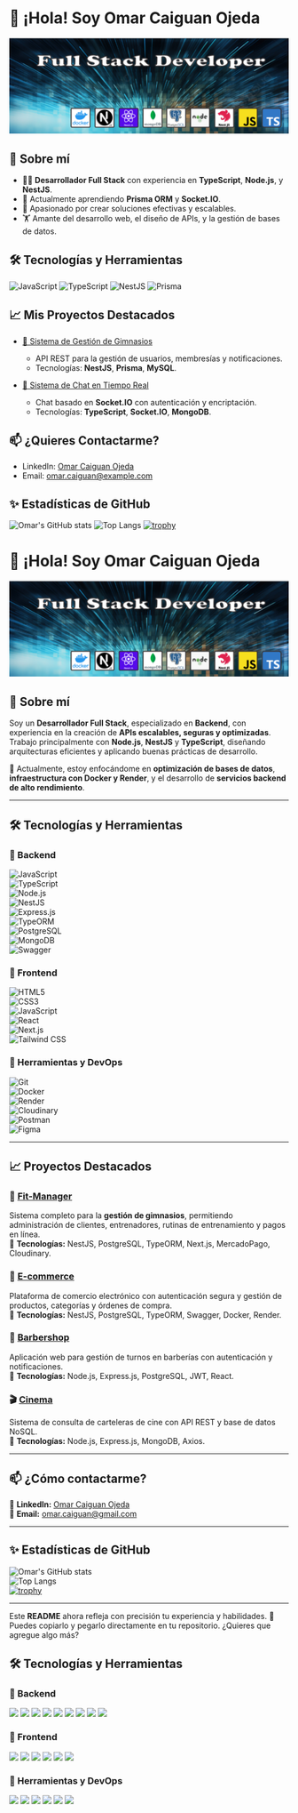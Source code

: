 # 👋 ¡Hola! Soy Omar Caiguan Ojeda

![Bienvenido a mi perfil](assets/banner.png)

## 🚀 Sobre mí
- 🧑‍💻 **Desarrollador Full Stack** con experiencia en **TypeScript**, **Node.js**, y **NestJS**.
- 🌱 Actualmente aprendiendo **Prisma ORM** y **Socket.IO**.
- 🎯 Apasionado por crear soluciones efectivas y escalables.
- 🏋️ Amante del desarrollo web, el diseño de APIs, y la gestión de bases de datos.

## 🛠️ Tecnologías y Herramientas
![JavaScript](https://img.shields.io/badge/-JavaScript-F7DF1E?logo=javascript&logoColor=black&style=flat-square)
![TypeScript](https://img.shields.io/badge/-TypeScript-007ACC?logo=typescript&logoColor=white&style=flat-square)
![NestJS](https://img.shields.io/badge/-NestJS-E0234E?logo=nestjs&logoColor=white&style=flat-square)
![Prisma](https://img.shields.io/badge/-Prisma-2D3748?logo=prisma&logoColor=white&style=flat-square)

## 📈 Mis Proyectos Destacados
- [🚀 Sistema de Gestión de Gimnasios](https://github.com/omar-caiguan-ojeda/sistema-gimnasios)
  - API REST para la gestión de usuarios, membresías y notificaciones.
  - Tecnologías: **NestJS**, **Prisma**, **MySQL**.

- [💬 Sistema de Chat en Tiempo Real](https://github.com/omar-caiguan-ojeda/chat-realtime)
  - Chat basado en **Socket.IO** con autenticación y encriptación.
  - Tecnologías: **TypeScript**, **Socket.IO**, **MongoDB**.

## 📫 ¿Quieres Contactarme?
- LinkedIn: [Omar Caiguan Ojeda](https://www.linkedin.com/in/omar-caiguan-ojeda)
- Email: [omar.caiguan@example.com](mailto:omar.caiguan@example.com)

## ✨ Estadísticas de GitHub
![Omar's GitHub stats](https://github-readme-stats.vercel.app/api?username=omar-caiguan-ojeda&show_icons=true&theme=radical)
![Top Langs](https://github-readme-stats.vercel.app/api/top-langs/?username=omar-caiguan-ojeda&langs_count=8&theme=tokyonight)
[![trophy](https://github-profile-trophy.vercel.app/?username=omar-caiguan-ojeda)](https://github.com/omar-caiguan-ojeda)

# 👋 ¡Hola! Soy Omar Caiguan Ojeda  

![Bienvenido a mi perfil](assets/banner.png)  

## 🚀 Sobre mí  
Soy un **Desarrollador Full Stack**, especializado en **Backend**, con experiencia en la creación de **APIs escalables, seguras y optimizadas**. Trabajo principalmente con **Node.js**, **NestJS** y **TypeScript**, diseñando arquitecturas eficientes y aplicando buenas prácticas de desarrollo.  

📌 Actualmente, estoy enfocándome en **optimización de bases de datos**, **infraestructura con Docker y Render**, y el desarrollo de **servicios backend de alto rendimiento**.  

---

## 🛠️ Tecnologías y Herramientas  

### 🔹 Backend  
![JavaScript](https://img.shields.io/badge/-JavaScript-F7DF1E?logo=javascript&logoColor=black&style=flat-square)  
![TypeScript](https://img.shields.io/badge/-TypeScript-007ACC?logo=typescript&logoColor=white&style=flat-square)  
![Node.js](https://img.shields.io/badge/-Node.js-339933?logo=node.js&logoColor=white&style=flat-square)  
![NestJS](https://img.shields.io/badge/-NestJS-E0234E?logo=nestjs&logoColor=white&style=flat-square)  
![Express.js](https://img.shields.io/badge/-Express.js-000000?logo=express&logoColor=white&style=flat-square)  
![TypeORM](https://img.shields.io/badge/-TypeORM-ff4757?logo=typeorm&logoColor=white&style=flat-square)  
![PostgreSQL](https://img.shields.io/badge/-PostgreSQL-316192?logo=postgresql&logoColor=white&style=flat-square)  
![MongoDB](https://img.shields.io/badge/-MongoDB-47A248?logo=mongodb&logoColor=white&style=flat-square)  
![Swagger](https://img.shields.io/badge/-Swagger-85EA2D?logo=swagger&logoColor=black&style=flat-square)  

### 🔹 Frontend  
![HTML5](https://img.shields.io/badge/-HTML5-E34F26?logo=html5&logoColor=white&style=flat-square)  
![CSS3](https://img.shields.io/badge/-CSS3-1572B6?logo=css3&logoColor=white&style=flat-square)  
![JavaScript](https://img.shields.io/badge/-JavaScript-F7DF1E?logo=javascript&logoColor=black&style=flat-square)  
![React](https://img.shields.io/badge/-React-61DAFB?logo=react&logoColor=black&style=flat-square)  
![Next.js](https://img.shields.io/badge/-Next.js-000000?logo=next.js&logoColor=white&style=flat-square)  
![Tailwind CSS](https://img.shields.io/badge/-TailwindCSS-38B2AC?logo=tailwind-css&logoColor=white&style=flat-square)  

### 🔹 Herramientas y DevOps  
![Git](https://img.shields.io/badge/-Git-F05032?logo=git&logoColor=white&style=flat-square)  
![Docker](https://img.shields.io/badge/-Docker-2496ED?logo=docker&logoColor=white&style=flat-square)  
![Render](https://img.shields.io/badge/-Render-0468D7?logo=render&logoColor=white&style=flat-square)  
![Cloudinary](https://img.shields.io/badge/-Cloudinary-FF6F00?logo=cloudinary&logoColor=white&style=flat-square)  
![Postman](https://img.shields.io/badge/-Postman-FF6C37?logo=postman&logoColor=white&style=flat-square)  
![Figma](https://img.shields.io/badge/-Figma-F24E1E?logo=figma&logoColor=white&style=flat-square)  

---

## 📈 Proyectos Destacados  

### 🚀 [Fit-Manager](https://github.com/omar-caiguan-ojeda/fit-manager)  
Sistema completo para la **gestión de gimnasios**, permitiendo administración de clientes, entrenadores, rutinas de entrenamiento y pagos en línea.  
🔹 **Tecnologías:** NestJS, PostgreSQL, TypeORM, Next.js, MercadoPago, Cloudinary.  

### 🛒 [E-commerce](https://github.com/omar-caiguan-ojeda/ecommerce-omar-caiguan-ojeda)  
Plataforma de comercio electrónico con autenticación segura y gestión de productos, categorías y órdenes de compra.  
🔹 **Tecnologías:** NestJS, PostgreSQL, TypeORM, Swagger, Docker, Render.  

### 💈 [Barbershop](https://github.com/omar-caiguan-ojeda/barbershop)  
Aplicación web para gestión de turnos en barberías con autenticación y notificaciones.  
🔹 **Tecnologías:** Node.js, Express.js, PostgreSQL, JWT, React.  

### 🎬 [Cinema](https://github.com/omar-caiguan-ojeda/cinema)  
Sistema de consulta de carteleras de cine con API REST y base de datos NoSQL.  
🔹 **Tecnologías:** Node.js, Express.js, MongoDB, Axios.  

---

## 📫 ¿Cómo contactarme?  
📌 **LinkedIn:** [Omar Caiguan Ojeda](https://www.linkedin.com/in/omar-caiguan-ojeda)  
📌 **Email:** [omar.caiguan@gmail.com](mailto:omar.caiguan@gmail.com)  

---

## ✨ Estadísticas de GitHub  
![Omar's GitHub stats](https://github-readme-stats.vercel.app/api?username=omar-caiguan-ojeda&show_icons=true&theme=radical)  
![Top Langs](https://github-readme-stats.vercel.app/api/top-langs/?username=omar-caiguan-ojeda&langs_count=8&theme=tokyonight)  
[![trophy](https://github-profile-trophy.vercel.app/?username=omar-caiguan-ojeda)](https://github.com/omar-caiguan-ojeda)  

---

Este **README** ahora refleja con precisión tu experiencia y habilidades. 🚀 Puedes copiarlo y pegarlo directamente en tu repositorio. ¿Quieres que agregue algo más?

## 🛠️ Tecnologías y Herramientas  

### 🔹 Backend  
<p align="left">
  <img src="https://img.shields.io/badge/-JavaScript-F7DF1E?logo=javascript&logoColor=black&style=flat-square" />
  <img src="https://img.shields.io/badge/-TypeScript-007ACC?logo=typescript&logoColor=white&style=flat-square" />
  <img src="https://img.shields.io/badge/-Node.js-339933?logo=node.js&logoColor=white&style=flat-square" />
  <img src="https://img.shields.io/badge/-NestJS-E0234E?logo=nestjs&logoColor=white&style=flat-square" />
  <img src="https://img.shields.io/badge/-Express.js-000000?logo=express&logoColor=white&style=flat-square" />
  <img src="https://img.shields.io/badge/-TypeORM-ff4757?logo=typeorm&logoColor=white&style=flat-square" />
  <img src="https://img.shields.io/badge/-PostgreSQL-316192?logo=postgresql&logoColor=white&style=flat-square" />
  <img src="https://img.shields.io/badge/-MongoDB-47A248?logo=mongodb&logoColor=white&style=flat-square" />
  <img src="https://img.shields.io/badge/-Swagger-85EA2D?logo=swagger&logoColor=black&style=flat-square" />
</p>

### 🔹 Frontend  
<p align="left">
  <img src="https://img.shields.io/badge/-HTML5-E34F26?logo=html5&logoColor=white&style=flat-square" />
  <img src="https://img.shields.io/badge/-CSS3-1572B6?logo=css3&logoColor=white&style=flat-square" />
  <img src="https://img.shields.io/badge/-JavaScript-F7DF1E?logo=javascript&logoColor=black&style=flat-square" />
  <img src="https://img.shields.io/badge/-React-61DAFB?logo=react&logoColor=black&style=flat-square" />
  <img src="https://img.shields.io/badge/-Next.js-000000?logo=next.js&logoColor=white&style=flat-square" />
  <img src="https://img.shields.io/badge/-TailwindCSS-38B2AC?logo=tailwind-css&logoColor=white&style=flat-square" />
</p>

### 🔹 Herramientas y DevOps  
<p align="left">
  <img src="https://img.shields.io/badge/-Git-F05032?logo=git&logoColor=white&style=flat-square" />
  <img src="https://img.shields.io/badge/-Docker-2496ED?logo=docker&logoColor=white&style=flat-square" />
  <img src="https://img.shields.io/badge/-Render-0468D7?logo=render&logoColor=white&style=flat-square" />
  <img src="https://img.shields.io/badge/-Cloudinary-FF6F00?logo=cloudinary&logoColor=white&style=flat-square" />
  <img src="https://img.shields.io/badge/-Postman-FF6C37?logo=postman&logoColor=white&style=flat-square" />
  <img src="https://img.shields.io/badge/-Figma-F24E1E?logo=figma&logoColor=white&style=flat-square" />
</p>





